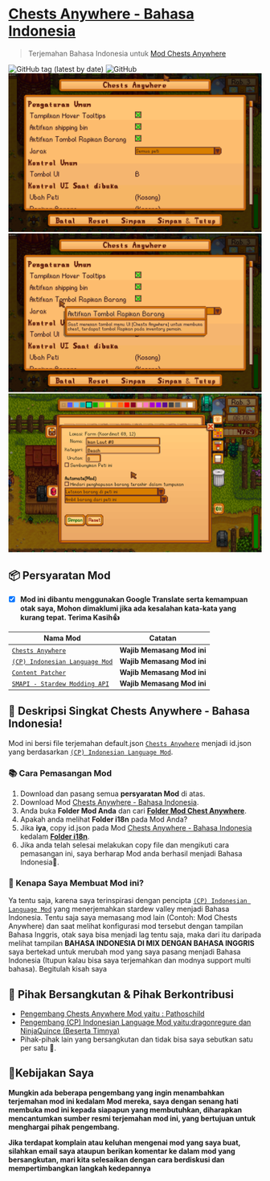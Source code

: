 # [Chests Anywhere - Bahasa Indonesia](https://github.com/YugoSamakuhaku/ChestsAnywhere-Bahasa-Indonesia)

> Terjemahan Bahasa Indonesia untuk [Mod Chests Anywhere](https://www.nexusmods.com/stardewvalley/mods/518)

![GitHub tag (latest by date)](https://img.shields.io/github/v/tag/YugoSamakuhaku/ChestsAnywhere-Bahasa-Indonesia?label=Versi%20Terbaru&style=plastic) ![GitHub](https://img.shields.io/github/license/YugoSamakuhaku/ChestsAnywhere-Bahasa-Indonesia?label=license&style=plastic)
<img src="https://github.com/YugoSamakuhaku/ChestsAnywhere-Bahasa-Indonesia/blob/cd774239538ff605ff8fcc754fc1d44a653d9901/images/ChestAnywhere-Settings.png" />
<img src="https://github.com/YugoSamakuhaku/ChestsAnywhere-Bahasa-Indonesia/blob/cd774239538ff605ff8fcc754fc1d44a653d9901/images/ChestAnywhere-Settings-Hover.png" />
<img src="https://github.com/YugoSamakuhaku/ChestsAnywhere-Bahasa-Indonesia/blob/cd774239538ff605ff8fcc754fc1d44a653d9901/images/ChestAnywhere-Settings-Chests.png" />
## 📦 Persyaratan Mod
- [x] **Mod ini dibantu menggunakan Google Translate serta kemampuan otak saya, Mohon dimaklumi jika ada kesalahan kata-kata yang kurang tepat. Terima Kasih👍**

| Nama Mod | Catatan |
| --- | --- |
| [`Chests Anywhere`](https://www.nexusmods.com/stardewvalley/mods/518) | **Wajib Memasang Mod ini** |
| [`(CP) Indonesian Language Mod`](https://www.nexusmods.com/stardewvalley/mods/1057) | **Wajib Memasang Mod ini** |
| [`Content Patcher`](https://www.nexusmods.com/stardewvalley/mods/1915) | **Wajib Memasang Mod ini** |
| [`SMAPI - Stardew Modding API`](https://www.nexusmods.com/stardewvalley/mods/1063?tab=description) | **Wajib Memasang Mod ini** |

## 🧾 Deskripsi Singkat Chests Anywhere - Bahasa Indonesia!
Mod ini bersi file terjemahan default.json [`Chests Anywhere`](https://www.nexusmods.com/stardewvalley/mods/518) menjadi id.json yang berdasarkan [`(CP) Indonesian Language Mod`](https://www.nexusmods.com/stardewvalley/mods/1057).

### 📚 Cara Pemasangan Mod
1. Download dan pasang semua **persyaratan Mod** di atas.
2. Download Mod [Chests Anywhere - Bahasa Indonesia](https://github.com/YugoSamakuhaku/ChestsAnywhere-Bahasa-Indonesia/releases/latest).
3. Anda buka **Folder Mod Anda** dan cari [**Folder Mod Chest Anywhere**](https://www.nexusmods.com/stardewvalley/mods/518).
4. Apakah anda melihat **Folder i18n** pada Mod Anda?
5. Jika **iya**, copy id.json pada Mod [Chests Anywhere - Bahasa Indonesia](https://github.com/YugoSamakuhaku/ChestsAnywhere-Bahasa-Indonesia/releases/latest) kedalam [**Folder i18n**](https://www.nexusmods.com/stardewvalley/mods/518).
6. Jika anda telah selesai melakukan copy file dan mengikuti cara pemasangan ini, saya berharap Mod anda berhasil menjadi Bahasa Indonesia🤩.

### 🥰 Kenapa Saya Membuat Mod ini?
Ya tentu saja, karena saya terinspirasi dengan pencipta [`(CP) Indonesian Language Mod`](https://www.nexusmods.com/stardewvalley/mods/1057) yang menerjemahkan stardew valley menjadi Bahasa Indonesia. Tentu saja saya memasang mod lain (Contoh: Mod Chests Anywhere) dan saat melihat konfigurasi mod tersebut dengan tampilan Bahasa Inggris, otak saya bisa menjadi lag tentu saja, maka dari itu daripada melihat tampilan **BAHASA INDONESIA DI MIX DENGAN BAHASA INGGRIS** saya bertekad untuk merubah mod yang saya pasang menjadi Bahasa Indonesia (Itupun kalau bisa saya terjemahkan dan modnya support multi bahasa). Begitulah kisah saya


## 💬 Pihak Bersangkutan & Pihak Berkontribusi

* [Pengembang Chests Anywhere Mod yaitu : Pathoschild](https://www.nexusmods.com/stardewvalley/users/1552317)
* [Pengembang (CP) Indonesian Language Mod yaitu:dragonregure dan NinjaQuince (Beserta Timnya)](https://www.nexusmods.com/stardewvalley/users/31907780)
* Pihak-pihak lain yang bersangkutan dan tidak bisa saya sebutkan satu per satu 🥳.

## 🧐Kebijakan Saya
**Mungkin ada beberapa pengembang yang ingin menambahkan terjemahan mod ini kedalam Mod mereka, saya dengan senang hati membuka mod ini kepada siapapun yang membutuhkan, diharapkan mencantumkan sumber resmi terjemahan mod ini, yang bertujuan untuk menghargai pihak pengembang.**

**Jika terdapat komplain atau keluhan mengenai mod yang saya buat, silahkan email saya ataupun berikan komentar ke dalam mod yang bersangkutan, mari kita selesaikan dengan cara berdiskusi dan mempertimbangkan langkah kedepannya**
